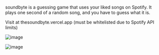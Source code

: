 soundbyte is a guessing game that uses your liked songs on Spotify. It plays one second of a random song, and you have to guess what it is.

Visit at thesoundbyte.vercel.app (must be whitelisted due to Spotify API limits)

![image](https://github.com/user-attachments/assets/4d35fd29-e87b-46cd-81e5-c04e82e4ff4b)

![image](https://github.com/user-attachments/assets/89b778d2-3a83-4da5-a4ba-f72282c35f53)
